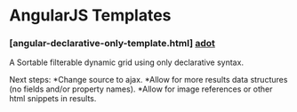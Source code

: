 # AngularJS Templates #

### [angular-declarative-only-template.html] [adot] ###

A Sortable filterable dynamic grid using only declarative syntax.

Next steps:
*Change source to ajax.
*Allow for more results data structures (no fields and/or property names).
*Allow for image references or other html snippets in results.

[adot]:angular-declarative-only-template.html "Sortable and filterable dynamic grid using only declarative syntax"